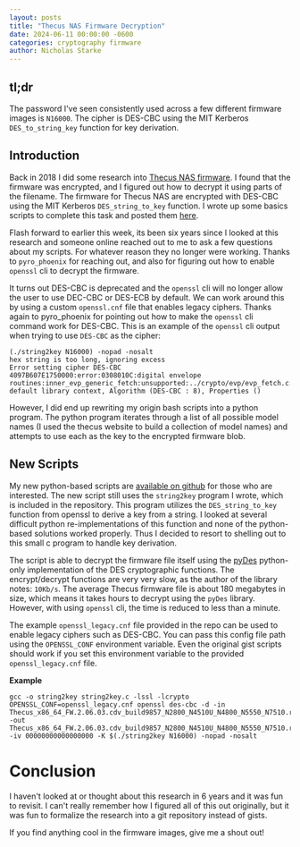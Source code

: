 ```yaml
---
layout: posts
title: "Thecus NAS Firmware Decryption"
date: 2024-06-11 00:00:00 -0600
categories: cryptography firmware
author: Nicholas Starke
---
```



## tl;dr

The password I've seen consistently used across a few different firmware images is `N16000`. The cipher is DES-CBC using the MIT Kerberos `DES_to_string_key` function for key derivation.

## Introduction

Back in 2018 I did some research into [Thecus NAS firmware](https://www.thecus.com).  I found that the firmware was encrypted, and I figured out how to decrypt it using parts of the filename.  The firmware for Thecus NAS are encrypted with DES-CBC using the MIT Kerberos `DES_string_to_key` function.  I wrote up some basics scripts to complete this task and posted them [here](https://gist.github.com/nstarke/eaba741a99049430bdcb74f1b4ebc651).

Flash forward to earlier this week, its been six years since I looked at this research and someone online reached out to me to ask a few questions about my scripts.  For whatever reason they no longer were working.  Thanks to `pyro_phoenix` for reaching out, and also for figuring out how to enable `openssl` cli to decrypt the firmware.

It turns out DES-CBC is deprecated and the `openssl` cli will no longer allow the user to use DEC-CBC or DES-ECB by default.  We can work around this by using a custom `openssl.cnf` file that enables legacy ciphers.  Thanks again to pyro_phoenix for pointing out how to make the `openssl` cli command work for DES-CBC.  This is an example of the `openssl` cli output when trying to use `DES-CBC` as the cipher:

```
(./string2key N16000) -nopad -nosalt
hex string is too long, ignoring excess
Error setting cipher DES-CBC
4097B607E1750000:error:0308010C:digital envelope routines:inner_evp_generic_fetch:unsupported:../crypto/evp/evp_fetch.c:386:Global default library context, Algorithm (DES-CBC : 8), Properties ()
```

However, I did end up rewriting my origin bash scripts into a python program.  The python program iterates through a list of all possible model names (I used the thecus website to build a collection of model names) and attempts to use each as the key to the encrypted firmware blob.  

## New Scripts

My new python-based scripts are [available on github](https://github.com/nstarke/thecus-firmware-decrypt) for those who are interested.  The new script still uses the `string2key` program I wrote, which is included in the repository.  This program utilizes the `DES_string_to_key` function from openssl to derive a key from a string.  I looked at several difficult python re-implementations of this function and none of the python-based solutions worked properly. Thus I decided to resort to shelling out to this small c program to handle key derivation.  

The script is able to decrypt the firmware file itself using the [pyDes](https://github.com/twhiteman/pyDes) python-only implementation of the DES cryptographic functions.  The encrypt/decrypt functions are very very slow, as the author of the library notes: `10Kb/s`.  The average Thecus firmware file is about 180 megabytes in size, which means it takes hours to decrypt using the `pyDes` library.  However, with using `openssl` cli, the time is reduced to less than a minute. 

The example `openssl_legacy.cnf` file provided in the repo can be used to enable legacy ciphers such as DES-CBC.  You can pass this config file path using the `OPENSSL_CONF` environment variable. Even the original gist scripts should work if you set this environment variable to the provided `openssl_legacy.cnf` file.

**Example**

```
gcc -o string2key string2key.c -lssl -lcrypto
OPENSSL_CONF=openssl_legacy.cnf openssl des-cbc -d -in Thecus_x86_64_FW.2.06.03.cdv_build9857_N2800_N4510U_N4800_N5550_N7510.rom -out Thecus_x86_64_FW.2.06.03.cdv_build9857_N2800_N4510U_N4800_N5550_N7510.rom.decrypted.bin -iv 00000000000000000 -K $(./string2key N16000) -nopad -nosalt
```

# Conclusion

I haven't looked at or thought about this research in 6 years and it was fun to revisit.  I can't really remember how I figured all of this out originally, but it was fun to formalize the research into a git repository instead of gists.

If you find anything cool in the firmware images, give me a shout out!